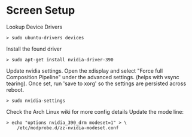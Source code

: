 # Screen Setup

Lookup Device Drivers

    > sudo ubuntu-drivers devices

Install the found driver

    > sudo apt-get install nvidia-driver-390

Update nvidia settings.
Open the xdisplay and select "Force full Composition Pipeline" under the
advanced settings. (helps with vsync tearing). Once set, run 'save to xorg'
so the settings are persisted across reboot.

    > sudo nvidia-settings

Check the Arch Linux wiki for more config details
Update the mode line:

    > echo "options nvidia_390_drm modeset=1" > \
        /etc/modprobe.d/zz-nvidia-modeset.conf

